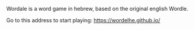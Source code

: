 Wordale is a word game in hebrew, based on the original english Wordle.

Go to this address to start playing: https://wordelhe.github.io/
